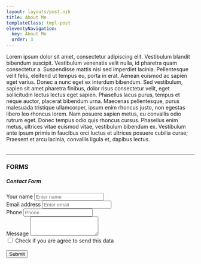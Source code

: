 ```yaml
---
layout: layouts/post.njk
title: About Me
templateClass: tmpl-post
eleventyNavigation:
  key: About Me
  order: 3
---
```

<div class="container">
<div class="row">
<div class="col">
Lorem ipsum dolor sit amet, consectetur adipiscing elit. Vestibulum blandit bibendum suscipit. Vestibulum venenatis velit nulla, id pharetra quam consectetur a. Suspendisse mattis nisi sed imperdiet lacinia. Pellentesque velit felis, eleifend ut tempus eu, porta in erat. Aenean euismod ac sapien eget varius. Donec a nunc eget ex interdum bibendum. Sed vestibulum, sapien sit amet pharetra finibus, dolor risus consectetur velit, eget sollicitudin lectus lectus eget sapien. Phasellus lacus purus, tempus et neque auctor, placerat bibendum urna. Maecenas pellentesque, purus malesuada tristique ullamcorper, ipsum enim rhoncus justo, non egestas libero leo rhoncus lorem. Nam posuere sapien metus, eu convallis odio rutrum eget. Donec tempus odio quis rhoncus cursus. Phasellus enim metus, ultrices vitae euismod vitae, vestibulum bibendum ex. Vestibulum ante ipsum primis in faucibus orci luctus et ultrices posuere cubilia curae; Praesent et arcu lacinia, convallis ligula et, dapibus lectus.
<div>
<div class="col">
<br>
<hr>
<h3>FORMS</h3>

<h5>Contact Form</h5>

<form name="contact" method="POST" data-netlify="true">
  <div class="form-group">
    <label for="name1">Your name</label>
    <input type="text" class="form-control" id="name1" aria-describedby="nameHelp" name= "name" placeholder="Enter name" required>
  </div>
  <div class="form-group">
    <label for="email1">Email address</label>
    <input type="email" name="email" class="form-control" id="email1" aria-describedby="emailHelp" placeholder="Enter email" required>
  </div>
  <div class="form-group">
    <label for="tel1">Phone</label>
    <input type="tel" name="phone" class="form-control" id="tel1" placeholder="Phone" max="11">
  </div>
  <div class="form-group">
    <label for="message1">Message</label>
    <textarea name="message" type="text" class="form-control" id="message1" rows="3" maxlenght="50"></textarea>
  </div>
  <div class="form-check">
    <input type="checkbox" class="form-check-input" id="exampleCheck1" required>
    <label class="form-check-label" for="exampleCheck1">Check if you are agree to send this data</label>
  </div>
  <br>
  <button type="submit" class="btn btn-primary">Submit</button>
</form>
<div>
<div>
<div>